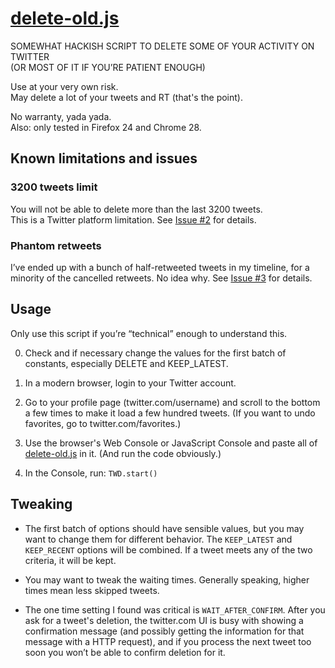 # [delete-old.js](delete-old.js)

SOMEWHAT HACKISH SCRIPT TO DELETE SOME OF YOUR ACTIVITY ON TWITTER  
(OR MOST OF IT IF YOU’RE PATIENT ENOUGH)

Use at your very own risk.  
May delete a lot of your tweets and RT (that's the point).

No warranty, yada yada.  
Also: only tested in Firefox 24 and Chrome 28.

## Known limitations and issues

### 3200 tweets limit

You will not be able to delete more than the last 3200 tweets.  
This is a Twitter platform limitation. See [Issue #2](https://github.com/fvsch/userscripts/issues/2) for details.

### Phantom retweets

I’ve ended up with a bunch of half-retweeted tweets in my timeline, for a minority of the cancelled retweets. No idea why. See [Issue #3](https://github.com/fvsch/userscripts/issues/3) for details.

## Usage

Only use this script if you’re “technical” enough to understand this.

0. Check and if necessary change the values for the first batch of constants, especially DELETE and KEEP_LATEST.

1. In a modern browser, login to your Twitter account.

2. Go to your profile page (twitter.com/username) and scroll to the bottom a few times to make it load a few hundred tweets. (If you want to undo favorites, go to twitter.com/favorites.)

3. Use the browser's Web Console or JavaScript Console and paste all of [delete-old.js](delete-old.js) in it. (And run the code obviously.)

4. In the Console, run: `TWD.start()`

## Tweaking

- The first batch of options should have sensible values, but you may want to change them for different behavior. The `KEEP_LATEST` and `KEEP_RECENT` options will be combined. If a tweet meets any of the two criteria, it will be kept.

- You may want to tweak the waiting times. Generally speaking, higher times mean less skipped tweets.

- The one time setting I found was critical is `WAIT_AFTER_CONFIRM`. After you ask for a tweet's deletion, the twitter.com UI is busy with showing a confirmation message (and possibly getting the information for that message with a HTTP request), and if you process the next tweet too soon you won’t be able to confirm deletion for it.
